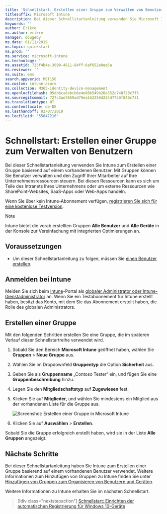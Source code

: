 ```yaml
---
title: 'Schnellstart: Erstellen einer Gruppe zum Verwalten von Benutzern'
titlesuffix: Microsoft Intune
description: Bei dieser Schnellstartanleitung verwenden Sie Microsoft Intune zum Erstellen einer Gruppe basierend auf vorhandenen Benutzern.
keywords: ''
author: Erikre
ms.author: erikre
manager: dougeby
ms.date: 01/11/2019
ms.topic: quickstart
ms.prod: ''
ms.service: microsoft-intune
ms.technology: ''
ms.assetid: 723f4b4e-3090-4811-84ff-6af652abea5a
ms.reviewer: ''
ms.suite: ems
search.appverid: MET150
ms.custom: intune-azure
ms.collection: M365-identity-device-management
ms.openlocfilehash: 95db6ca8cbcb6e4e80b549b26a352c748f20c7f5
ms.sourcegitcommit: 727c3ae7659ad79ea162250d234d7730f840c731
ms.translationtype: HT
ms.contentlocale: de-DE
ms.lasthandoff: 02/07/2019
ms.locfileid: "55847216"
---
```

# <a name="quickstart-create-a-group-to-manage-users"></a>Schnellstart: Erstellen einer Gruppe zum Verwalten von Benutzern

Bei dieser Schnellstartanleitung verwenden Sie Intune zum Erstellen einer Gruppe basierend auf einem vorhandenen Benutzer. Mit Gruppen können Sie Benutzer verwalten und den Zugriff Ihrer Mitarbeiter auf Ihre Unternehmensressourcen steuern. Bei diesen Ressourcen kann es sich um Teile des Intranets Ihres Unternehmens oder um externe Ressourcen wie SharePoint-Websites, SaaS-Apps oder Web-Apps handeln.

Wenn Sie über kein Intune-Abonnement verfügen, [registrieren Sie sich für eine kostenlose Testversion](free-trial-sign-up.md).

>[!NOTE]
>Intune bietet die vorab erstellten Gruppen **Alle Benutzer** und **Alle Geräte** in der Konsole zur Vereinfachung mit integrierten Optimierungen an.

## <a name="prerequisites"></a>Voraussetzungen

- Um dieser Schnellstartanleitung zu folgen, müssen Sie [einen Benutzer erstellen](quickstart-create-user.md).

## <a name="sign-in-to-intune"></a>Anmelden bei Intune

Melden Sie sich beim [Intune](https://aka.ms/intuneportal)-Portal als [globaler Administrator oder Intune-Dienstadministrator](users-add.md#types-of-administrators) an. Wenn Sie ein Testabonnement für Intune erstellt haben, besitzt das Konto, mit dem Sie das Abonnement erstellt haben, die Rolle des globalen Administrators.

## <a name="create-a-group"></a>Erstellen einer Gruppe

Mit den folgenden Schritten erstellen Sie eine Gruppe, die im späteren Verlauf dieser Schnellstartreihe verwendet wird.

1. Sobald Sie den Bereich **Microsoft Intune** geöffnet haben, wählen Sie **Gruppen** > **Neue Gruppe** aus.
2. Wählen Sie im Dropdownfeld **Gruppentyp** die Option **Sicherheit** aus.
3. Geben Sie als **Gruppenname** „Contoso Tester“ ein, und fügen Sie eine **Gruppenbeschreibung** hinzu.
4. Legen Sie den **Mitgliedschaftstyp** auf **Zugewiesen** fest. 
5. Klicken Sie auf **Mitglieder**, und wählen Sie mindestens ein Mitglied aus der vorhandenen Liste für die Gruppe aus.

    ![Screenshot: Erstellen einer Gruppe in Microsoft Intune](./media/quickstart-use-groups-01.png)

6. Klicken Sie auf **Auswählen** > **Erstellen**.

Sobald Sie die Gruppe erfolgreich erstellt haben, wird sie in der Liste **Alle Gruppen** angezeigt. 

## <a name="next-steps"></a>Nächste Schritte

Bei dieser Schnellstartanleitung haben Sie Intune zum Erstellen einer Gruppe basierend auf einem vorhandenen Benutzer verwendet. Weitere Informationen zum Hinzufügen von Gruppen zu Intune finden Sie unter [Hinzufügen von Gruppen zum Organisieren von Benutzern und Geräten](groups-add.md).

Weitere Informationen zu Intune erhalten Sie im nächsten Schnellstart.

> [!div class="nextstepaction"]
> [Schnellstart: Einrichten der automatischen Registrierung für Windows 10-Geräte](quickstart-setup-auto-enrollment.md)
